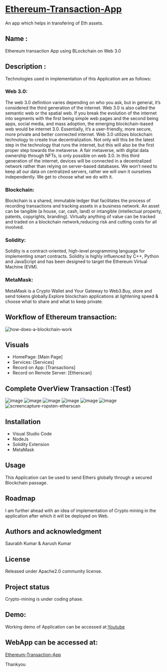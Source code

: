 # [Ethereum-Transaction-App](https://saurabhcrypto.netlify.app)
An app which helps in transfering of  Eth assets.

## Name :
Ethereum transaction App using BLockchain on Web 3.0

## Description :
Technologies used in implementation of this Application are as follows:
### Web 3.0:
The web 3.0 definition varies depending on who you ask, but in general, it’s considered the third generation of the internet. Web 3.0 is also called the semantic web or the spatial web. If you break the evolution of the internet into segments with the first being simple web pages and the second being apps, social media, and mass adoption, the emerging blockchain-based web would be internet 3.0. Essentially, it’s a user-friendly, more secure, more private and better connected internet.
Web 3.0 utilizes blockchain technology to create true decentralization. Not only will this be the latest step in the technology that runs the internet, but this will also be the first proper step towards the metaverse. A fair metaverse, with digital data ownership through NFTs, is only possible on web 3.0.
In this third generation of the internet, devices will be connected in a decentralized network rather than relying on server-based databases. We won’t need to keep all our data on centralized servers, rather we will own it ourselves independently. We get to choose what we do with it.

### Blockchain:
Blockchain is a shared, immutable ledger that facilitates the process of recording transactions and tracking assets in a business network. An asset can be tangible (a house, car, cash, land) or intangible (intellectual property, patents, copyrights, branding). Virtually anything of value can be tracked and traded on a blockchain network,reducing risk and cutting costs for all involved.

### Solidity:
Solidity is a contract-oriented, high-level programming language for implementing smart contracts. Solidity is highly influenced by C++, Python and JavaScript and has been designed to target the Ethereum Virtual Machine (EVM).

### MetaMask:
MetaMask is a Crypto Wallet and Your Gateway to Web3.Buy, store and send tokens globally.Explore blockchain applications at lightening speed & choose what to share and what to keep private.

## Workflow of Ethereum transaction:
![how-does-a-blockchain-work](https://ik.imagekit.io/rkg8ugw0kq/assets/images/blog/1562846735/how-does-a-blockchain-work.jpg)

## Visuals
* HomePage:
[Main Page]
* Services:
[Services]
* Record on App:
[Transactions]
* Record on Remote Server:
[Etherscan]

## Complete OverView Transaction :(Test)
![image](https://user-images.githubusercontent.com/54509629/188721440-df00b218-62a2-4057-bdc1-c57a8b32a902.png)
![image](https://user-images.githubusercontent.com/54509629/188721682-f4d44cd6-3455-413e-8564-a9d1d91e9454.png)
![image](https://user-images.githubusercontent.com/54509629/188721896-05ed79bc-ca85-4246-90fd-6b47200fe32d.png)
![image](https://user-images.githubusercontent.com/54509629/188722373-0358bb5e-7cd9-47a5-8bd1-60def7c11282.png)
![image](https://user-images.githubusercontent.com/54509629/188722458-fde88854-86e9-47f7-a16f-302a0981e541.png)
![image](https://user-images.githubusercontent.com/54509629/188722582-def0df0a-819b-4da9-8556-461461c03ed5.png)
![screencapture-ropsten-etherscan](https://user-images.githubusercontent.com/54509629/188722859-367bc56e-2666-4a54-9471-f93e3b4b61d3.png)



## Installation
* Visual Studio Code
* NodeJs
* Solidity Extension
* MetaMask

## Usage
This Application can be used to send Ethers globally through a secured Blockchain passage.

## Roadmap
I am further ahead with an idea of implementation of Crypto mining in the application after which it will be deployed on Web.

## Authors and acknowledgment
Saurabh Kumar & Aarush Kumar

## License
Released under Apache2.0 community license.

## Project status
Crypto-mining is under coding phase.

## Demo:
Working demo of Application can be accessed at:[Youtube](https://www.youtube.com/watch?v=pZ0uzUHCvJk&t=3s)

## WebApp can be accessed at:
[Ethereum-Transaction-App](https://saurabhcrypto.netlify.app)

Thankyou
